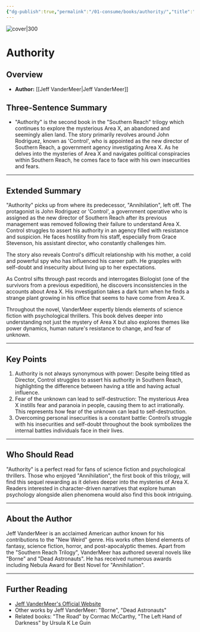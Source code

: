 ```yaml
---
{"dg-publish":true,"permalink":"/01-consume/books/authority/","title":"Authority","tags":["power","science-fiction","self-destruction"]}
---
```


![cover|300](http://books.google.com/books/content?id=Uy9FAwAAQBAJ&printsec=frontcover&img=1&zoom=1&edge=curl&source=gbs_api)
# Authority

## Overview
- **Author:** [[Jeff VanderMeer\|Jeff VanderMeer]] 

## Three-Sentence Summary
- "Authority" is the second book in the "Southern Reach" trilogy which continues to explore the mysterious Area X, an abandoned and seemingly alien land. The story primarily revolves around John Rodriguez, known as 'Control', who is appointed as the new director of Southern Reach, a government agency investigating Area X. As he delves into the mysteries of Area X and navigates political conspiracies within Southern Reach, he comes face to face with his own insecurities and fears.

---

## Extended Summary
"Authority" picks up from where its predecessor, "Annihilation", left off. The protagonist is John Rodriguez or 'Control', a government operative who is assigned as the new director of Southern Reach after its previous management was removed following their failure to understand Area X. Control struggles to assert his authority in an agency filled with resistance and suspicion. He faces hostility from his staff, especially from Grace Stevenson, his assistant director, who constantly challenges him.

The story also reveals Control's difficult relationship with his mother, a cold and powerful spy who has influenced his career path. He grapples with self-doubt and insecurity about living up to her expectations.

As Control sifts through past records and interrogates Biologist (one of the survivors from a previous expedition), he discovers inconsistencies in the accounts about Area X. His investigation takes a dark turn when he finds a strange plant growing in his office that seems to have come from Area X.

Throughout the novel, VanderMeer expertly blends elements of science fiction with psychological thrillers. This book delves deeper into understanding not just the mystery of Area X but also explores themes like power dynamics, human nature's resistance to change, and fear of unknown.

---

## Key Points
1. Authority is not always synonymous with power: Despite being titled as Director, Control struggles to assert his authority in Southern Reach, highlighting the difference between having a title and having actual influence.
2. Fear of the unknown can lead to self-destruction: The mysterious Area X instills fear and paranoia in people, causing them to act irrationally. This represents how fear of the unknown can lead to self-destruction.
3. Overcoming personal insecurities is a constant battle: Control’s struggle with his insecurities and self-doubt throughout the book symbolizes the internal battles individuals face in their lives.

---

## Who Should Read
"Authority" is a perfect read for fans of science fiction and psychological thrillers. Those who enjoyed "Annihilation", the first book of this trilogy, will find this sequel rewarding as it delves deeper into the mysteries of Area X. Readers interested in character-driven narratives that explore human psychology alongside alien phenomena would also find this book intriguing.

---

## About the Author
Jeff VanderMeer is an acclaimed American author known for his contributions to the "New Weird" genre. His works often blend elements of fantasy, science fiction, horror, and post-apocalyptic themes. Apart from the "Southern Reach Trilogy", VanderMeer has authored several novels like "Borne" and "Dead Astronauts". He has received numerous awards including Nebula Award for Best Novel for "Annihilation".

---

## Further Reading
- [Jeff VanderMeer's Official Website](http://www.jeffvandermeer.com/)
- Other works by Jeff VanderMeer: "Borne", "Dead Astronauts"
- Related books: "The Road" by Cormac McCarthy, "The Left Hand of Darkness" by Ursula K Le Guin
